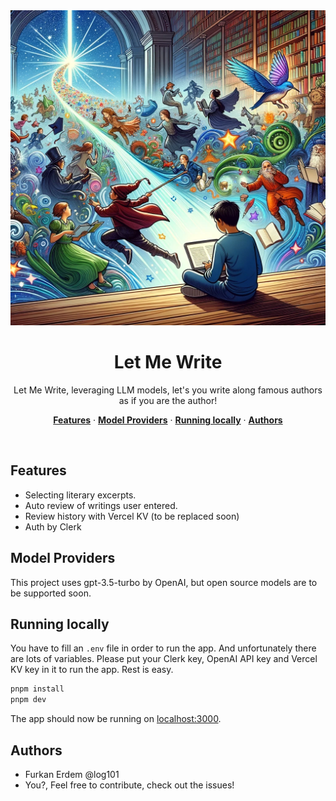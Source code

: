   <img alt="Project cover photo" src="assets/images/let-me-write-cover.webp">
  <h1 align="center">Let Me Write</h1>

<p align="center">
  Let Me Write, leveraging LLM models, let's you write along famous authors as if you are the author!
</p>

<p align="center">
  <a href="#features"><strong>Features</strong></a> ·
  <a href="#model-providers"><strong>Model Providers</strong></a> ·
  <a href="#running-locally"><strong>Running locally</strong></a> ·
  <a href="#authors"><strong>Authors</strong></a>
</p>
<br/>

## Features

- Selecting literary excerpts.
- Auto review of writings user entered.
- Review history with Vercel KV (to be replaced soon)
- Auth by Clerk

## Model Providers

This project uses gpt-3.5-turbo by OpenAI, but open source models are to be supported soon.

## Running locally

You have to fill an `.env` file in order to run the app. And unfortunately there are lots of variables. Please put your Clerk key, OpenAI API key and Vercel KV key in it to run the app. Rest is easy.

```bash
pnpm install
pnpm dev
```

The app should now be running on [localhost:3000](http://localhost:3000/).

## Authors

- Furkan Erdem @log101
- You?, Feel free to contribute, check out the issues!
